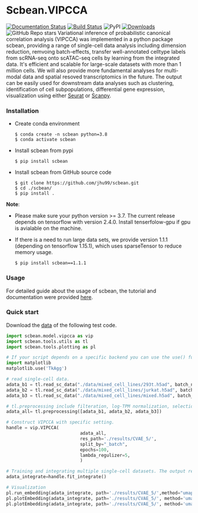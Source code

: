 # Scbean.VIPCCA
[![Documentation Status](https://readthedocs.org/projects/scbean/badge/?version=latest)](https://scbean.readthedocs.io/en/latest/?badge=latest) [![Build Status](https://www.travis-ci.com/jhu99/scbean.svg?branch=main)](https://www.travis-ci.com/jhu99/scbean) ![PyPI](https://img.shields.io/pypi/v/scbean?color=blue) [![Downloads](https://pepy.tech/badge/scbean)](https://pepy.tech/project/scbean) ![GitHub Repo stars](https://img.shields.io/github/stars/jhu99/scbean?color=yellow&style=plastic)
Variational inference of probabilistic canonical correlation analysis (VIPCCA) was implemented in a python package scbean, providing a range of single-cell data analysis including dimension reduction, remvoing batch-effects, transfer well-annotated celltype labels from scRNA-seq onto scATAC-seq cells by learning from the integrated data. It's efficient and scalable for large-scale datasets with more than 1 million cells. We will also provide more fundamental analyses for multi-modal data and spatial resoved transcriptomics in the future. The output can be easily used for downstream data analyses such as clustering, identification of cell subpopulations, differential gene expression, visualization using either [Seurat](https://satijalab.org/seurat/) or [Scanpy](https://scanpy-tutorials.readthedocs.io).


### Installation

- Create conda environment
  
  ```shell
  $ conda create -n scbean python=3.8
  $ conda activate scbean
  ```

- Install scbean from pypi

  ```shell
  $ pip install scbean
  ```

- Install scbean from GitHub source code

  ```shell
  $ git clone https://github.com/jhu99/scbean.git
  $ cd ./scbean/
  $ pip install .
  ```

**Note**: 

- Please make sure your python version >= 3.7. The current release depends on tensorflow with version 2.4.0. Install tenserfolow-gpu if gpu is avialable on the machine.

- If there is a need to run large data sets, we provide version 1.1.1 (depending on tensorflow 1.15.1), which uses sparseTensor to reduce memory usage.

  ```shell
  $ pip install scbean==1.1.1
  ```



### Usage

For detailed guide about the usage of scbean, the tutorial and documentation were provided [here](https://vipcca.readthedocs.io/en/latest/).

### Quick start

Download the [data](http://141.211.10.196/result/test/papers/vipcca/data.tar.gz) of the following test code.

```python
import scbean.model.vipcca as vip
import scbean.tools.utils as tl
import scbean.tools.plotting as pl

# If your script depends on a specific backend you can use the use() function:
import matplotlib
matplotlib.use('TkAgg')

# read single-cell data.
adata_b1 = tl.read_sc_data("./data/mixed_cell_lines/293t.h5ad", batch_name="293t")
adata_b2 = tl.read_sc_data("./data/mixed_cell_lines/jurkat.h5ad", batch_name="jurkat")
adata_b3 = tl.read_sc_data("./data/mixed_cell_lines/mixed.h5ad", batch_name="mixed")

# tl.preprocessing include filteration, log-TPM normalization, selection of highly variable genes.
adata_all= tl.preprocessing([adata_b1, adata_b2, adata_b3])

# Construct VIPCCA with specific setting.
handle = vip.VIPCCA(
							adata_all,
							res_path='./results/CVAE_5/',
							split_by="_batch",
							epochs=100,
							lambda_regulizer=5,
							)

# Training and integrating multiple single-cell datasets. The output results include cell representation in reduced dimensional space and recovered gene expression.
adata_integrate=handle.fit_integrate()

# Visualization
pl.run_embedding(adata_integrate, path='./results/CVAE_5/',method="umap")
pl.plotEmbedding(adata_integrate, path='./results/CVAE_5/', method='umap', group_by="_batch",legend_loc="right margin")
pl.plotEmbedding(adata_integrate, path='./results/CVAE_5/', method='umap', group_by="celltype",legend_loc="on data")
```
